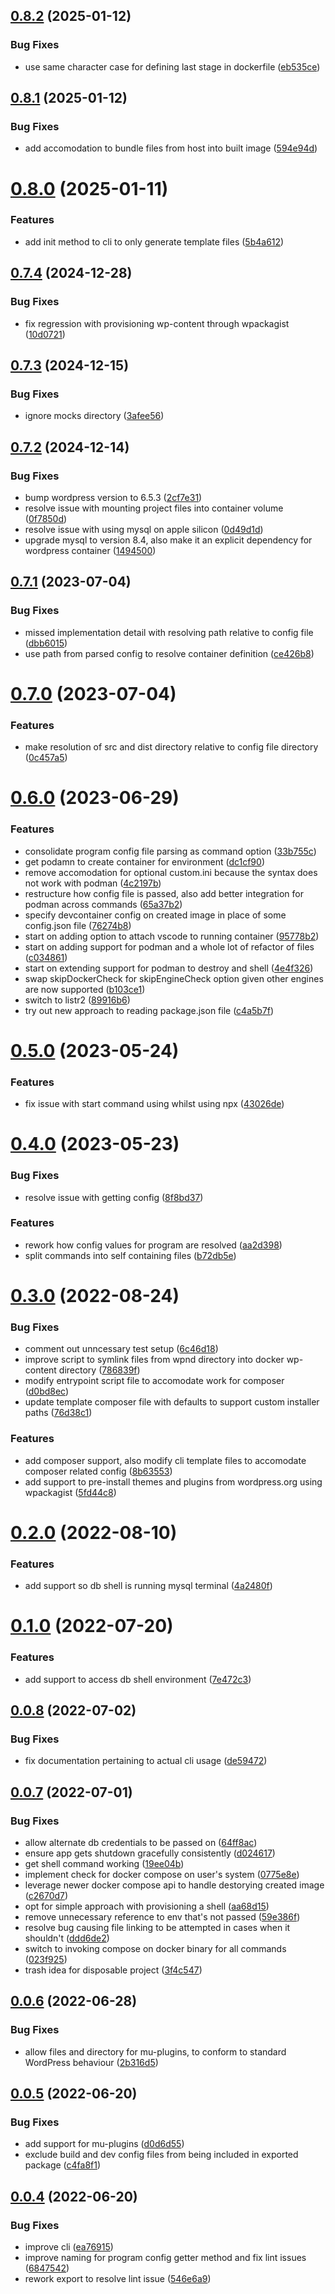 ## [0.8.2](https://github.com/eokoneyo/wpnd/compare/v0.8.1...v0.8.2) (2025-01-12)


### Bug Fixes

* use same character case for defining last stage in dockerfile ([eb535ce](https://github.com/eokoneyo/wpnd/commit/eb535ced7b0932cf072558f28a423c902c9ee1c1))

## [0.8.1](https://github.com/eokoneyo/wpnd/compare/v0.8.0...v0.8.1) (2025-01-12)


### Bug Fixes

* add accomodation to bundle files from host into built image ([594e94d](https://github.com/eokoneyo/wpnd/commit/594e94dc45976079a1d41a366c744e797176384d))

# [0.8.0](https://github.com/eokoneyo/wpnd/compare/v0.7.4...v0.8.0) (2025-01-11)


### Features

* add init method to cli to only generate template files ([5b4a612](https://github.com/eokoneyo/wpnd/commit/5b4a612e8bc1c8726919143f62c4a5a8b5d8a19f))

## [0.7.4](https://github.com/eokoneyo/wpnd/compare/v0.7.3...v0.7.4) (2024-12-28)


### Bug Fixes

* fix regression with provisioning wp-content through wpackagist ([10d0721](https://github.com/eokoneyo/wpnd/commit/10d07217694d18f7476e34a430cef9511d6389c1))

## [0.7.3](https://github.com/eokoneyo/wpnd/compare/v0.7.2...v0.7.3) (2024-12-15)


### Bug Fixes

* ignore mocks directory ([3afee56](https://github.com/eokoneyo/wpnd/commit/3afee566e7eee4555de0951e7f0e2277b22ece63))

## [0.7.2](https://github.com/eokoneyo/wpnd/compare/v0.7.1...v0.7.2) (2024-12-14)


### Bug Fixes

* bump wordpress version to 6.5.3 ([2cf7e31](https://github.com/eokoneyo/wpnd/commit/2cf7e31cc36af45776b31aeb38930140eabb3947))
* resolve issue with mounting project files into container volume ([0f7850d](https://github.com/eokoneyo/wpnd/commit/0f7850d180cbabbb690d3d6e68f64046787c41b4))
* resolve issue with using mysql on apple silicon ([0d49d1d](https://github.com/eokoneyo/wpnd/commit/0d49d1dc528ce66ae684c7ddfa6f1c1cc744b811))
* upgrade mysql to version 8.4, also make it an explicit dependency for wordpress container ([1494500](https://github.com/eokoneyo/wpnd/commit/1494500c265bd5147e1f874a9e57b798e2a8a147))

## [0.7.1](https://github.com/eokoneyo/wpnd/compare/v0.7.0...v0.7.1) (2023-07-04)


### Bug Fixes

* missed implementation detail with resolving path relative to config file ([dbb6015](https://github.com/eokoneyo/wpnd/commit/dbb601567b62ca33f3b22474d6420b3f59bcf2da))
* use path from parsed config to resolve container definition ([ce426b8](https://github.com/eokoneyo/wpnd/commit/ce426b8486e75120f471bce46ae0a9854270eeca))

# [0.7.0](https://github.com/eokoneyo/wpnd/compare/v0.6.0...v0.7.0) (2023-07-04)


### Features

* make resolution of src and dist directory relative to config file directory ([0c457a5](https://github.com/eokoneyo/wpnd/commit/0c457a5c6c3f95b8ac553bf5d9fcbf7741ea5e26))

# [0.6.0](https://github.com/eokoneyo/wpnd/compare/v0.5.0...v0.6.0) (2023-06-29)


### Features

* consolidate program config file parsing as command option ([33b755c](https://github.com/eokoneyo/wpnd/commit/33b755c773cdfa7cbcb3ff2e1d6088ea13305e64))
* get podamn to create container for environment ([dc1cf90](https://github.com/eokoneyo/wpnd/commit/dc1cf9094de14c9467dae66feff49c5b21f9300e))
* remove accomodation for optional custom.ini because the syntax does not work with podman ([4c2197b](https://github.com/eokoneyo/wpnd/commit/4c2197b66879d46bc253e6a1e75d473f5393ee67))
* restructure how config file is passed, also add better integration for podman across commands ([65a37b2](https://github.com/eokoneyo/wpnd/commit/65a37b212e2e7ea988b07576178081ebd24ec71c))
* specify devcontainer config on created image in place of some config.json file ([76274b8](https://github.com/eokoneyo/wpnd/commit/76274b8f7024aa4d166105e97179d929fbe09d35))
* start on adding option to attach vscode to running container ([95778b2](https://github.com/eokoneyo/wpnd/commit/95778b20cce0418fdcc55839e63d47f7d24b9c44))
* start on adding support for podman and a whole lot of refactor of files ([c034861](https://github.com/eokoneyo/wpnd/commit/c034861cfca1fe7d8591d3f5da3789c719fe1687))
* start on extending support for podman to destroy and shell ([4e4f326](https://github.com/eokoneyo/wpnd/commit/4e4f326163107b79359adb78b9a51a74efb9b3f6))
* swap skipDockerCheck for skipEngineCheck option given other engines are now supported ([b103ce1](https://github.com/eokoneyo/wpnd/commit/b103ce127d798cb88f406096671fdc065df9421f))
* switch to listr2 ([89916b6](https://github.com/eokoneyo/wpnd/commit/89916b66d5a99a8beb48f8c5f45b8907d547f9dd))
* try out new approach to reading package.json file ([c4a5b7f](https://github.com/eokoneyo/wpnd/commit/c4a5b7f87996bd01936d97e0173215b37883af96))

# [0.5.0](https://github.com/eokoneyo/wpnd/compare/v0.4.0...v0.5.0) (2023-05-24)


### Features

* fix issue with start command using whilst using npx ([43026de](https://github.com/eokoneyo/wpnd/commit/43026de7d9bb4cf7475ce1e11864c03be09f8d30))

# [0.4.0](https://github.com/eokoneyo/wpnd/compare/v0.3.0...v0.4.0) (2023-05-23)


### Bug Fixes

* resolve issue with getting config ([8f8bd37](https://github.com/eokoneyo/wpnd/commit/8f8bd37ea1bae9a140bc08740fd42d6b5facb234))


### Features

* rework how config values for program are resolved ([aa2d398](https://github.com/eokoneyo/wpnd/commit/aa2d3982a8d1c5a59fdfab7c7f79811a68168510))
* split commands into self containing files ([b72db5e](https://github.com/eokoneyo/wpnd/commit/b72db5e89589b74c76166a06dd91bf3e8a5d0e5f))

# [0.3.0](https://github.com/eokoneyo/wpnd/compare/v0.2.0...v0.3.0) (2022-08-24)


### Bug Fixes

* comment out unncessary test setup ([6c46d18](https://github.com/eokoneyo/wpnd/commit/6c46d180b076246658f37b3134a883297f318456))
* improve script to symlink files from wpnd directory into docker wp-content directory ([786839f](https://github.com/eokoneyo/wpnd/commit/786839f71b6b3a5be6c0666612e864e29d33c239))
* modify entrypoint script file to accomodate work for composer ([d0bd8ec](https://github.com/eokoneyo/wpnd/commit/d0bd8ec3c7421474fa5c22d118f7aaa44ac664bb))
* update template composer file with defaults to support custom installer paths ([76d38c1](https://github.com/eokoneyo/wpnd/commit/76d38c1eb09216ccf25692eda0ecf03389e71949))


### Features

* add composer support, also modify cli template files to accomodate composer related config ([8b63553](https://github.com/eokoneyo/wpnd/commit/8b635530faf7b31d1a3bd2cde1258d5fff7e66f0))
* add support to pre-install themes and plugins from wordpress.org using wpackagist ([5fd44c8](https://github.com/eokoneyo/wpnd/commit/5fd44c8010e8e0e7adfd4735dca397099f25cd8f))

# [0.2.0](https://github.com/eokoneyo/wpnd/compare/v0.1.0...v0.2.0) (2022-08-10)


### Features

* add support so db shell is running mysql terminal ([4a2480f](https://github.com/eokoneyo/wpnd/commit/4a2480ff9fdfda0e8ac08698a6c902d5c9c80643))

# [0.1.0](https://github.com/eokoneyo/wpnd/compare/v0.0.8...v0.1.0) (2022-07-20)


### Features

* add support to access db shell environment ([7e472c3](https://github.com/eokoneyo/wpnd/commit/7e472c39370190ece57e02a7e145eeb4cbc0acb2))

## [0.0.8](https://github.com/eokoneyo/wpnd/compare/v0.0.7...v0.0.8) (2022-07-02)


### Bug Fixes

* fix documentation pertaining to actual cli usage ([de59472](https://github.com/eokoneyo/wpnd/commit/de59472647e0a755a674f49252872e8567731458))

## [0.0.7](https://github.com/eokoneyo/wpnd/compare/v0.0.6...v0.0.7) (2022-07-01)


### Bug Fixes

* allow alternate db credentials to be passed on ([64ff8ac](https://github.com/eokoneyo/wpnd/commit/64ff8ac4f2ef1120fcc12e09faf131c01b8531d3))
* ensure app gets shutdown gracefully consistently ([d024617](https://github.com/eokoneyo/wpnd/commit/d02461724e56d07adbb366915556e45c64fcb058))
* get shell command working ([19ee04b](https://github.com/eokoneyo/wpnd/commit/19ee04b4a64f15622de8f54815b4d42fd2af55ca))
* implement check for docker compose on user's system ([0775e8e](https://github.com/eokoneyo/wpnd/commit/0775e8ee408914fe17c3d612c9351fdf6c867204))
* leverage newer docker compose api to handle destorying created image ([c2670d7](https://github.com/eokoneyo/wpnd/commit/c2670d76b0c05e53f481302c5b67e3c1dc4fda62))
* opt for simple approach with provisioning a shell ([aa68d15](https://github.com/eokoneyo/wpnd/commit/aa68d154f05d66007e3ab0f1a4ef0f7d3ab73229))
* remove unnecessary reference to env that's not passed ([59e386f](https://github.com/eokoneyo/wpnd/commit/59e386f95c18e47559cf0f1fee6a381f730035fc))
* resolve bug causing file linking to be attempted in cases when it shouldn't ([ddd6de2](https://github.com/eokoneyo/wpnd/commit/ddd6de2558f7ea0a52f62852b4ae6f2f66ffd5d7))
* switch to invoking compose on docker binary for all commands ([023f925](https://github.com/eokoneyo/wpnd/commit/023f925cce41775394a83e7e4c13df671c156be0))
* trash idea for disposable project ([3f4c547](https://github.com/eokoneyo/wpnd/commit/3f4c547607b66024cf29a563de206e598b3208d4))

## [0.0.6](https://github.com/eokoneyo/wpnd/compare/v0.0.5...v0.0.6) (2022-06-28)


### Bug Fixes

* allow files and directory for mu-plugins, to conform to standard WordPress behaviour ([2b316d5](https://github.com/eokoneyo/wpnd/commit/2b316d5ff8485eb7a16f8d295017e5591ada880c))

## [0.0.5](https://github.com/eokoneyo/wpnd/compare/v0.0.4...v0.0.5) (2022-06-20)


### Bug Fixes

* add support for mu-plugins ([d0d6d55](https://github.com/eokoneyo/wpnd/commit/d0d6d555b699efab62f46e913aec0d99e6c2ed90))
* exclude build and dev config files from being included in exported package ([c4fa8f1](https://github.com/eokoneyo/wpnd/commit/c4fa8f1aa3e7012f5213454be7d552e7430bf19b))

## [0.0.4](https://github.com/eokoneyo/wpnd/compare/v0.0.3...v0.0.4) (2022-06-20)


### Bug Fixes

* improve cli ([ea76915](https://github.com/eokoneyo/wpnd/commit/ea76915e1ecb853e82080ae1b6a1bbe6f01c731c))
* improve naming for program config getter method and fix lint issues ([6847542](https://github.com/eokoneyo/wpnd/commit/684754233f9ec7d08ff3777d19b154c093a32636))
* rework export to resolve lint issue ([546e6a9](https://github.com/eokoneyo/wpnd/commit/546e6a94c7670f4e962e041be66d0cf30b426396))
